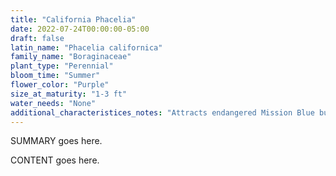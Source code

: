```yaml
---
title: "California Phacelia"
date: 2022-07-24T00:00:00-05:00
draft: false
latin_name: "Phacelia californica"
family_name: "Boraginaceae"
plant_type: "Perennial"
bloom_time: "Summer"
flower_color: "Purple"
size_at_maturity: "1-3 ft"
water_needs: "None"
additional_characteristices_notes: "Attracts endangered Mission Blue butterfly."
---
```


SUMMARY goes here.

<!--more-->

CONTENT goes here.